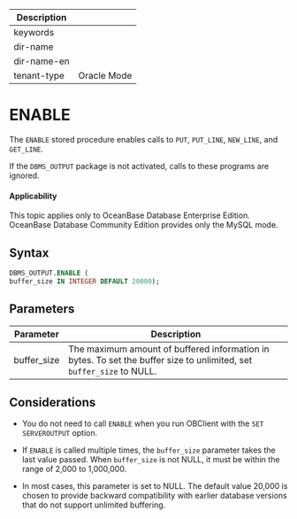 | Description   |                 |
|---------------|-----------------|
| keywords      |                 |
| dir-name      |                 |
| dir-name-en   |                 |
| tenant-type   | Oracle Mode     |

# ENABLE

The `ENABLE` stored procedure enables calls to `PUT`, `PUT_LINE`, `NEW_LINE`, and `GET_LINE`.

If the `DBMS_OUTPUT` package is not activated, calls to these programs are ignored.

  <main id="notice" >
    <h4>Applicability</h4>
    <p>This topic applies only to OceanBase Database Enterprise Edition. OceanBase Database Community Edition provides only the MySQL mode. </p>
  </main>

## Syntax

```sql
DBMS_OUTPUT.ENABLE (
buffer_size IN INTEGER DEFAULT 20000);
```



## Parameters



| Parameter | Description |
|-------------|---------------------------------------------------|
| buffer_size | The maximum amount of buffered information in bytes. To set the buffer size to unlimited, set `buffer_size` to NULL.  |



## Considerations

* You do not need to call `ENABLE` when you run OBClient with the `SET SERVEROUTPUT` option.



* If `ENABLE` is called multiple times, the `buffer_size` parameter takes the last value passed. When `buffer_size` is not NULL, it must be within the range of 2,000 to 1,000,000.



* In most cases, this parameter is set to NULL. The default value 20,000 is chosen to provide backward compatibility with earlier database versions that do not support unlimited buffering.